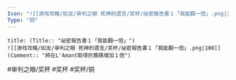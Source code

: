 ```yaml
---
Icon: "![[游戏攻略/如龙/审判之眼 死神的遗言/奖杯/祕密報告書１「我能翻一倍」.png|30]]"
Type: "铜"
---
```

```ad-common-bronze-trophy
title: (Title:: "祕密報告書１「我能翻一倍」")
![[游戏攻略/如龙/审判之眼 死神的遗言/奖杯/祕密報告書１「我能翻一倍」.png|100]]
(Comment:: "將在L'Amant取得的籌碼增加１倍")
```

#审判之眼/奖杯 #奖杯 #奖杯/铜
